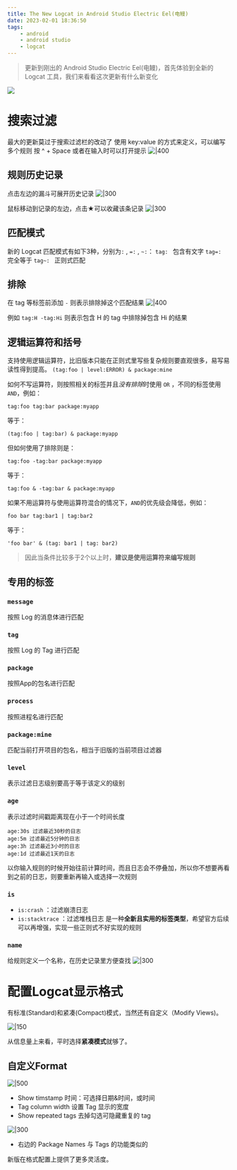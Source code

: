 ```yaml
---
title: The New Logcat in Android Studio Electric Eel(电鳗)
date: 2023-02-01 18:36:50
tags:
    - android
    - android studio
    - logcat
---
```

> 更新到刚出的 Android Studio Electric Eel(电鳗)，首先体验到全新的 Logcat 工具，我们来看看这次更新有什么新变化

![](https://tuchuang-1256050518.cos.ap-chengdu.myqcloud.com/picgo/202302011808149.png)

<!-- more -->

# 搜索过滤
最大的更新莫过于搜索过滤栏的改动了
使用 key:value 的方式来定义，可以编写多个规则
按 ^ + Space 或者在输入时可以打开提示
![|400](https://tuchuang-1256050518.cos.ap-chengdu.myqcloud.com/picgo/202302011228240.png)


## 规则历史记录
点击左边的漏斗可展开历史记录
![|300](https://tuchuang-1256050518.cos.ap-chengdu.myqcloud.com/picgo/202302011540478.png)

鼠标移动到记录的左边，点击★可以收藏该条记录
![|300](https://tuchuang-1256050518.cos.ap-chengdu.myqcloud.com/picgo/202302011542788.png)


## 匹配模式
新的 Logcat 匹配模式有如下3种，分别为`:` , `=:` , `~:`：
`tag: ` 包含有文字
`tag=: ` 完全等于
`tag~: ` 正则式匹配

## 排除
在 tag 等标签前添加 `-` 则表示排除掉这个匹配结果
![|400](https://tuchuang-1256050518.cos.ap-chengdu.myqcloud.com/picgo/202302011409129.png)

例如 `tag:H -tag:Hi` 则表示包含 H 的 tag 中排除掉包含 Hi 的结果

## 逻辑运算符和括号
支持使用逻辑运算符，比旧版本只能在正则式里写些复杂规则要直观很多，易写易读性得到提高。
`(tag:foo | level:ERROR) & package:mine`

如何不写运算符，则按照相关的标签并且*没有排除*时使用 `OR` ，不同的标签使用 `AND`，例如：

`tag:foo tag:bar package:myapp` 

等于：

`(tag:foo | tag:bar) & package:myapp`

但如何使用了排除则是：

`tag:foo -tag:bar package:myapp`

等于：

`tag:foo & -tag:bar & package:myapp`

如果不用运算符与使用运算符混合的情况下，`AND`的优先级会降低，例如：

`foo bar tag:bar1 | tag:bar2` 

等于：

`'foo bar' & (tag: bar1 | tag: bar2)`

> 因此当条件比较多于2个以上时，**建议是使用运算符来编写规则**

## 专用的标签
### **`message`**
按照 Log 的消息体进行匹配

### **`tag`**
按照 Log 的 Tag 进行匹配

### **`package`**
按照App的包名进行匹配

### **`process`**
按照进程名进行匹配

### `package:mine`
匹配当前打开项目的包名，相当于旧版的当前项目过滤器

### **`level`**
表示过滤日志级别要高于等于该定义的级别

### **`age`**
表示过滤时间戳距离现在小于一个时间长度
```
age:30s 过滤最近30秒的日志
age:5m 过滤最近5分钟的日志
age:3h 过滤最近3小时的日志
age:1d 过滤最近1天的日志
```
以你输入规则的时候开始往前计算时间，而且日志会不停叠加，所以你不想要再看到之前的日志，则要重新再输入或选择一次规则

### **`is`**
- `is:crash` ：过滤崩溃日志
- `is:stacktrace` ：过滤堆栈日志
是一种**全新且实用的标签类型**，希望官方后续可以再增强，实现一些正则式不好实现的规则

### `name`
给规则定义一个名称，在历史记录里方便查找
![|300](https://tuchuang-1256050518.cos.ap-chengdu.myqcloud.com/picgo/202302011827178.png)



# 配置Logcat显示格式

有标准(Standard)和紧凑(Compact)模式，当然还有自定义（Modify Views)。

![|150](https://tuchuang-1256050518.cos.ap-chengdu.myqcloud.com/picgo/202302011218072.png)

从信息量上来看，平时选择**紧凑模式**就够了。

## 自定义Format
![|500](https://tuchuang-1256050518.cos.ap-chengdu.myqcloud.com/picgo/202302011219026.png)

- Show timstamp 时间：可选择日期&时间，或时间
- Tag column width 设置 Tag 显示的宽度
- Show repeated tags 去掉勾选可隐藏重复的 tag

![|300](https://tuchuang-1256050518.cos.ap-chengdu.myqcloud.com/picgo/202302011223195.png)
- 右边的 Package Names 与 Tags 的功能类似的

新版在格式配置上提供了更多灵活度。